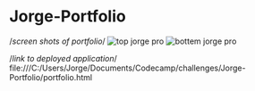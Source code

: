 # Jorge-Portfolio

/*screen shots of portfolio*/
![top jorge pro](https://user-images.githubusercontent.com/106455345/177357283-73f48f0a-bfc8-48ba-a5cf-c56678e9626e.png)
![bottem jorge pro](https://user-images.githubusercontent.com/106455345/177357315-f180c7a2-f1a4-4a2d-bbcd-7259cf24946b.png)

/*link to deployed application*/
file:///C:/Users/Jorge/Documents/Codecamp/challenges/Jorge-Portfolio/portfolio.html
